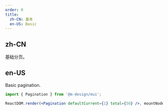 ```yaml
---
order: 0
title:
  zh-CN: 基本
  en-US: Basic
---
```


## zh-CN

基础分页。

## en-US

Basic pagination.

```jsx
import { Pagination } from '@m-design/mui';

ReactDOM.render(<Pagination defaultCurrent={1} total={50} />, mountNode);
```
